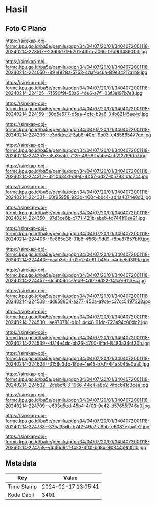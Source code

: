 # Hasil

## Foto C Plano

https://sirekap-obj-formc.kpu.go.id/ba5e/pemilu/pdpr/34/04/07/20/01/3404072001118-20240214-223517--23605f71-6201-435b-a066-f9d9b1489003.jpg

https://sirekap-obj-formc.kpu.go.id/ba5e/pemilu/pdpr/34/04/07/20/01/3404072001118-20240214-224050--8914828a-5753-4daf-ac6a-89e34217a1b9.jpg

https://sirekap-obj-formc.kpu.go.id/ba5e/pemilu/pdpr/34/04/07/20/01/3404072001118-20240214-224125--7f590f9f-53a5-4ce6-a7f1-03f3a197b7e3.jpg

https://sirekap-obj-formc.kpu.go.id/ba5e/pemilu/pdpr/34/04/07/20/01/3404072001118-20240214-224159--30d5e577-d5aa-4cfc-b9a6-34b82145ae4d.jpg

https://sirekap-obj-formc.kpu.go.id/ba5e/pemilu/pdpr/34/04/07/20/01/3404072001118-20240214-224236--e3d8dcc2-3ab8-40bf-9b03-e485865477db.jpg

https://sirekap-obj-formc.kpu.go.id/ba5e/pemilu/pdpr/34/04/07/20/01/3404072001118-20240214-224251--a8a3eafd-712e-4868-ba45-4cb2f3799da7.jpg

https://sirekap-obj-formc.kpu.go.id/ba5e/pemilu/pdpr/34/04/07/20/01/3404072001118-20240214-224312--3210434d-d8e0-4457-ad27-057931b1c744.jpg

https://sirekap-obj-formc.kpu.go.id/ba5e/pemilu/pdpr/34/04/07/20/01/3404072001118-20240214-224331--60f95958-923b-4004-bbc4-ad4a4074e0d3.jpg

https://sirekap-obj-formc.kpu.go.id/ba5e/pemilu/pdpr/34/04/07/20/01/3404072001118-20240214-224350--97d3ce6b-c771-421b-abeb-fd7441f0ee21.jpg

https://sirekap-obj-formc.kpu.go.id/ba5e/pemilu/pdpr/34/04/07/20/01/3404072001118-20240214-224406--6e885d38-31b8-4568-9dd9-f8ba87657bf9.jpg

https://sirekap-obj-formc.kpu.go.id/ba5e/pemilu/pdpr/34/04/07/20/01/3404072001118-20240214-224440--eaab3dbd-02c2-4e61-b45b-b4dbe5d3f9fa.jpg

https://sirekap-obj-formc.kpu.go.id/ba5e/pemilu/pdpr/34/04/07/20/01/3404072001118-20240214-224457--6c5b09dc-7eb9-4d01-9d22-f41ce191138c.jpg

https://sirekap-obj-formc.kpu.go.id/ba5e/pemilu/pdpr/34/04/07/20/01/3404072001118-20240214-224508--dd858854-a277-450a-a9ce-c37cc5497328.jpg

https://sirekap-obj-formc.kpu.go.id/ba5e/pemilu/pdpr/34/04/07/20/01/3404072001118-20240214-224530--ae970781-b1d1-4c48-91dc-723a94c00dc2.jpg

https://sirekap-obj-formc.kpu.go.id/ba5e/pemilu/pdpr/34/04/07/20/01/3404072001118-20240214-224539--d314e4dc-bb26-4700-8fad-8483a34cf30b.jpg

https://sirekap-obj-formc.kpu.go.id/ba5e/pemilu/pdpr/34/04/07/20/01/3404072001118-20240214-224628--3158c3db-18de-4e45-b7d1-44a5045e0aa0.jpg

https://sirekap-obj-formc.kpu.go.id/ba5e/pemilu/pdpr/34/04/07/20/01/3404072001118-20240214-224632--2debcf83-1966-44c4-a8b2-4fdc641c3cea.jpg

https://sirekap-obj-formc.kpu.go.id/ba5e/pemilu/pdpr/34/04/07/20/01/3404072001118-20240214-224709--e693d5cd-45b4-4f03-9e42-d57655f746a0.jpg

https://sirekap-obj-formc.kpu.go.id/ba5e/pemilu/pdpr/34/04/07/20/01/3404072001118-20240214-224733--325a35db-b742-49e7-a8bb-e6082e7aa1e2.jpg

https://sirekap-obj-formc.kpu.go.id/ba5e/pemilu/pdpr/34/04/07/20/01/3404072001118-20240214-224758--db46d9cf-f423-4f0f-bd8d-90844a9bffdb.jpg


## Metadata

| Key        | Value               |
| ---------- | ------------------- |
| Time Stamp | 2024-02-17 13:05:41 |
| Kode Dapil | 3401                |



